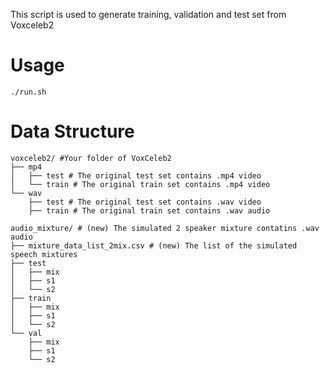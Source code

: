 This script is used to generate training, validation and test set from Voxceleb2 


# Usage
```
./run.sh 
```

# Data Structure


```
voxceleb2/ #Your folder of VoxCeleb2 
├── mp4
│   ├── test # The original test set contains .mp4 video
│   └── train # The original train set contains .mp4 video
└── wav
    ├── test # The original test set contains .wav video
    ├── train # The original train set contains .wav audio 

audio_mixture/ # (new) The simulated 2 speaker mixture contatins .wav audio
├── mixture_data_list_2mix.csv # (new) The list of the simulated speech mixtures
├── test
│   ├── mix
│   ├── s1
│   └── s2
├── train
│   ├── mix
│   ├── s1
│   └── s2
└── val
    ├── mix
    ├── s1
    └── s2
```